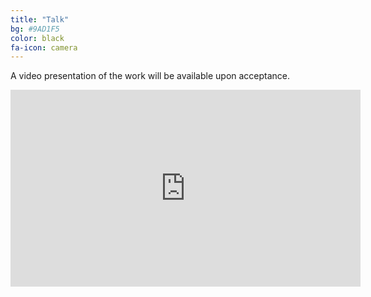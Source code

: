 ```yaml
---
title: "Talk"
bg: #9AD1F5
color: black
fa-icon: camera
---
```


A video presentation of the work will be available upon acceptance.

<center>
<iframe width="560" height="315" src="https://www.youtube.com/watch?v=l4bDVq-nP-0" frameborder="0" allow="accelerometer; autoplay; encrypted-media; gyroscope; picture-in-picture" allowfullscreen></iframe>
</center>
